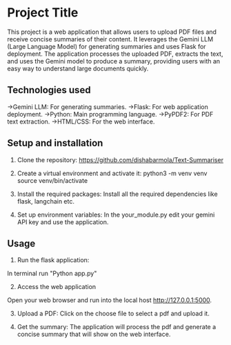 
# Project Title
This project is a web application that allows users to upload PDF files and receive concise summaries of their content. It leverages the Gemini LLM (Large Language Model) for generating summaries and uses Flask for deployment. The application processes the uploaded PDF, extracts the text, and uses the Gemini model to produce a summary, providing users with an easy way to understand large documents quickly.
## Technologies used 
->Gemini LLM: For generating summaries.
->Flask: For web application deployment.
->Python: Main programming language.
->PyPDF2: For PDF text extraction.
->HTML/CSS: For the web interface.
## Setup and installation
1. Clone the repository:
https://github.com/dishabarmola/Text-Summariser

2. Create a virtual environment and activate it:
python3 -m venv venv  
source venv/bin/activate


3. Install the required packages: 
Install all the required dependencies like flask, langchain etc.

4. Set up environment variables:
In the your_module.py edit your gemini API key and use the application.



## Usage
1. Run the flask application:

In terminal run "Python app.py"

2. Access the web application

Open your web browser and run into the local host http://127.0.0.1:5000.

3. Upload a PDF:
Click on the choose file to select a pdf and upload it.

4. Get the summary:
The application will process the pdf and generate  a concise summary that will show on the web interface.



 
